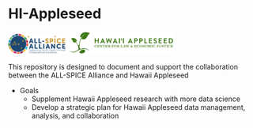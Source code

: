 # HI-Appleseed


<img src="SpiceLogo1.png" width="120" /> <img src="hawaii-appleseed-logo-v2.png" width="210" />


This repository is designed to document and support the collaboration between the ALL-SPICE Alliance and Hawaii Appleseed
- Goals
  - Supplement Hawaii Appleseed research with more data science
  - Develop a strategic plan for Hawaii Appleseed data management, analysis, and collaboration
